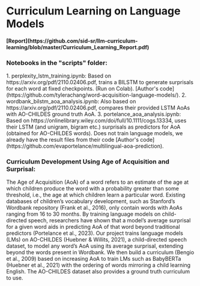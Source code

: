 # Curriculum Learning on Language Models
<h4>[Report](https://github.com/sid-sr/llm-curriculum-learning/blob/master/Curriculum_Learning_Report.pdf) </h4>
<h3>Notebooks in the "scripts" folder:</h3>
1. perplexity_lstm_training.ipynb: Based on https://arxiv.org/pdf/2110.02406.pdf, trains a BILSTM to generate surprisals for each word at fixed checkpoints. (Run on Colab). [Author's code](https://github.com/tylerachang/word-acquisition-language-models/).
2. wordbank_bilstm_aoa_analysis.ipynb: Also based on https://arxiv.org/pdf/2110.02406.pdf, compares their provided LSTM AoAs with AO-CHILDES ground truth AoA.
3. portelance_aoa_analysis.ipynb: Based on https://onlinelibrary.wiley.com/doi/full/10.1111/cogs.13334, uses their LSTM (and unigram, bigram etc.) surprisals as predictors for AoA (obtained for AO-CHILDES words). Does not train language models, we already have the result files from their code [Author's code](https://github.com/evaportelance/multilingual-aoa-prediction).

<h3>Curriculum Development Using Age of Acquisition and Surprisal:</h3>
The Age of Acquisition (AoA) of a word refers to an estimate of the age at which children produce the word with a probability greater than some threshold, i.e., the age at which children learn a particular word. Existing databases of children’s vocabulary development, such as Stanford’s Wordbank repository (Frank et al., 2016), only contain words with AoAs ranging from 16 to 30 months. By training language models on child-directed speech, researchers have shown that a model’s average surprisal for a given word aids in predicting AoA of that word beyond traditional predictors (Portelance et al., 2023). Our project trains language models (LMs) on AO-CHILDES (Huebner & Willits, 2021), a child-directed speech dataset, to model any word’s AoA
using its average surprisal, extending beyond the words present in Wordbank. We then build a curriculum (Bengio et al., 2009) based on increasing AoA to train LMs such as BabyBERTa (Huebner et al., 2021) with the ordering of words mirroring a child learning English. The AO-CHILDES dataset also provides a ground truth curriculum to use.